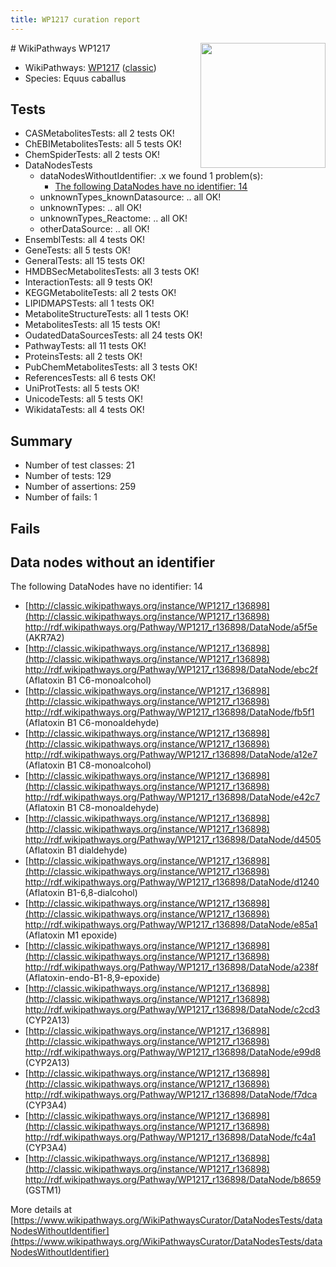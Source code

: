 ```yaml
---
title: WP1217 curation report
---
```


<img style="float: right; width: 200px" src="https://upload.wikimedia.org/wikipedia/commons/thumb/8/83/Wplogo_with_text_500.png/640px-Wplogo_with_text_500.png" />
# WikiPathways WP1217

* WikiPathways: [WP1217](https://wikipathways.org/pathways/WP1217) ([classic](https://classic.wikipathways.org/instance/WP1217))
* Species: Equus caballus
## Tests
* CASMetabolitesTests: all 2 tests OK!
* ChEBIMetabolitesTests: all 5 tests OK!
* ChemSpiderTests: all 2 tests OK!
* DataNodesTests
    * dataNodesWithoutIdentifier: .x we found 1 problem(s):
        * [The following DataNodes have no identifier: 14](#8792c494)
    * unknownTypes_knownDatasource: .. all OK!
    * unknownTypes: .. all OK!
    * unknownTypes_Reactome: .. all OK!
    * otherDataSource: .. all OK!
* EnsemblTests: all 4 tests OK!
* GeneTests: all 5 tests OK!
* GeneralTests: all 15 tests OK!
* HMDBSecMetabolitesTests: all 3 tests OK!
* InteractionTests: all 9 tests OK!
* KEGGMetaboliteTests: all 2 tests OK!
* LIPIDMAPSTests: all 1 tests OK!
* MetaboliteStructureTests: all 1 tests OK!
* MetabolitesTests: all 15 tests OK!
* OudatedDataSourcesTests: all 24 tests OK!
* PathwayTests: all 11 tests OK!
* ProteinsTests: all 2 tests OK!
* PubChemMetabolitesTests: all 3 tests OK!
* ReferencesTests: all 6 tests OK!
* UniProtTests: all 5 tests OK!
* UnicodeTests: all 5 tests OK!
* WikidataTests: all 4 tests OK!


## Summary

* Number of test classes: 21
* Number of tests: 129
* Number of assertions: 259
* Number of fails: 1

## Fails

<a name="8792c494" />

## Data nodes without an identifier

The following DataNodes have no identifier: 14

* [http://classic.wikipathways.org/instance/WP1217_r136898](http://classic.wikipathways.org/instance/WP1217_r136898) http://rdf.wikipathways.org/Pathway/WP1217_r136898/DataNode/a5f5e (AKR7A2)
* [http://classic.wikipathways.org/instance/WP1217_r136898](http://classic.wikipathways.org/instance/WP1217_r136898) http://rdf.wikipathways.org/Pathway/WP1217_r136898/DataNode/ebc2f (Aflatoxin B1 C6-monoalcohol)
* [http://classic.wikipathways.org/instance/WP1217_r136898](http://classic.wikipathways.org/instance/WP1217_r136898) http://rdf.wikipathways.org/Pathway/WP1217_r136898/DataNode/fb5f1 (Aflatoxin B1 C6-monoaldehyde)
* [http://classic.wikipathways.org/instance/WP1217_r136898](http://classic.wikipathways.org/instance/WP1217_r136898) http://rdf.wikipathways.org/Pathway/WP1217_r136898/DataNode/a12e7 (Aflatoxin B1 C8-monoalcohol)
* [http://classic.wikipathways.org/instance/WP1217_r136898](http://classic.wikipathways.org/instance/WP1217_r136898) http://rdf.wikipathways.org/Pathway/WP1217_r136898/DataNode/e42c7 (Aflatoxin B1 C8-monoaldehyde)
* [http://classic.wikipathways.org/instance/WP1217_r136898](http://classic.wikipathways.org/instance/WP1217_r136898) http://rdf.wikipathways.org/Pathway/WP1217_r136898/DataNode/d4505 (Aflatoxin B1 dialdehyde)
* [http://classic.wikipathways.org/instance/WP1217_r136898](http://classic.wikipathways.org/instance/WP1217_r136898) http://rdf.wikipathways.org/Pathway/WP1217_r136898/DataNode/d1240 (Aflatoxin B1-6,8-dialcohol)
* [http://classic.wikipathways.org/instance/WP1217_r136898](http://classic.wikipathways.org/instance/WP1217_r136898) http://rdf.wikipathways.org/Pathway/WP1217_r136898/DataNode/e85a1 (Aflatoxin M1 epoxide)
* [http://classic.wikipathways.org/instance/WP1217_r136898](http://classic.wikipathways.org/instance/WP1217_r136898) http://rdf.wikipathways.org/Pathway/WP1217_r136898/DataNode/a238f (Aflatoxin-endo-B1-8,9-epoxide)
* [http://classic.wikipathways.org/instance/WP1217_r136898](http://classic.wikipathways.org/instance/WP1217_r136898) http://rdf.wikipathways.org/Pathway/WP1217_r136898/DataNode/c2cd3 (CYP2A13)
* [http://classic.wikipathways.org/instance/WP1217_r136898](http://classic.wikipathways.org/instance/WP1217_r136898) http://rdf.wikipathways.org/Pathway/WP1217_r136898/DataNode/e99d8 (CYP2A13)
* [http://classic.wikipathways.org/instance/WP1217_r136898](http://classic.wikipathways.org/instance/WP1217_r136898) http://rdf.wikipathways.org/Pathway/WP1217_r136898/DataNode/f7dca (CYP3A4)
* [http://classic.wikipathways.org/instance/WP1217_r136898](http://classic.wikipathways.org/instance/WP1217_r136898) http://rdf.wikipathways.org/Pathway/WP1217_r136898/DataNode/fc4a1 (CYP3A4)
* [http://classic.wikipathways.org/instance/WP1217_r136898](http://classic.wikipathways.org/instance/WP1217_r136898) http://rdf.wikipathways.org/Pathway/WP1217_r136898/DataNode/b8659 (GSTM1)


More details at [https://www.wikipathways.org/WikiPathwaysCurator/DataNodesTests/dataNodesWithoutIdentifier](https://www.wikipathways.org/WikiPathwaysCurator/DataNodesTests/dataNodesWithoutIdentifier)

